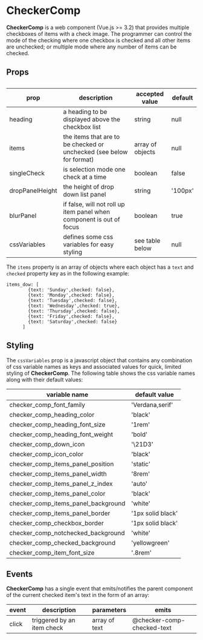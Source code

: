 # CheckerComp

**CheckerComp** is a web component (Vue.js >= 3.2) that provides multiple checkboxes of items with a check image.  The programmer can control the mode of the checking where one checkbox is checked  and all other items are unchecked; or multiple mode where any number of items can be checked.  

## Props

## 

| prop            | description                                                  | accepted value   | default |
| --------------- | ------------------------------------------------------------ | ---------------- | ------- |
| heading         | a heading to be displayed above the checkbox list            | string           | null    |
| items           | the items that are to be checked or unchecked (see below for format) | array of objects | null    |
| singleCheck     | is selection mode one check at a time                        | boolean          | false   |
| dropPanelHeight | the height of drop down list panel                           | string           | '100px' |
| blurPanel       | if false, will not roll up item panel when component is out of focus | boolean          | true    |
| cssVariables    | defines some css variables for easy styling                  | see table below  | null    |

The `items`  property is an array of objects where each object has a `text` and `checked` property key as in the following example:

```
items_dow: [
        {text: 'Sunday',checked: false},
        {text: 'Monday',checked: false},
        {text: 'Tuesday',checked: false},
        {text: 'Wednesday',checked: true},
        {text: 'Thursday',checked: false},
        {text: 'Friday',checked: false},
        {text: 'Saturday',checked: false}
      ]
```

## Styling

The `cssVariables` prop is a javascript object that contains any combination of css variable names as keys and associated values for quick, limited styling of **CheckerComp**. The following table shows the css variable names along with their default values:



| variable name                       | default value     |
| ----------------------------------- | ----------------- |
| checker_comp_font_family            | 'Verdana,serif'   |
| checker_comp_heading_color          | 'black'           |
| checker_comp_heading_font_size      | '1rem'            |
| checker_comp_heading_font_weight    | 'bold'            |
| checker_comp_down_icon              | '\21D3'           |
| checker_comp_icon_color             | 'black'           |
| checker_comp_items_panel_position   | 'static'          |
| checker_comp_items_panel_width      | '8rem'            |
| checker_comp_items_panel_z_index    | 'auto'            |
| checker_comp_items_panel_color      | 'black'           |
| checker_comp_items_panel_background | 'white'           |
| checker_comp_items_panel_border     | '1px solid black' |
| checker_comp_checkbox_border        | '1px solid black' |
| checker_comp_notchecked_background  | 'white'           |
| checker_comp_checked_background     | 'yellowgreen'     |
| checker_comp_item_font_size         | '.8rem'           |

## Events

**CheckerComp** has a single event that emits/notifies the parent component of the current checked item's text in the form of an array:



| event | description                | parameters    | emits                      |
| ----- | -------------------------- | ------------- | -------------------------- |
| click | triggered by an item check | array of text | @checker-comp-checked-text |